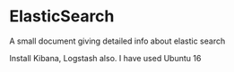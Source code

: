 # ElasticSearch
A small document giving detailed info about elastic search

Install Kibana, Logstash also. 
I have used Ubuntu 16 
